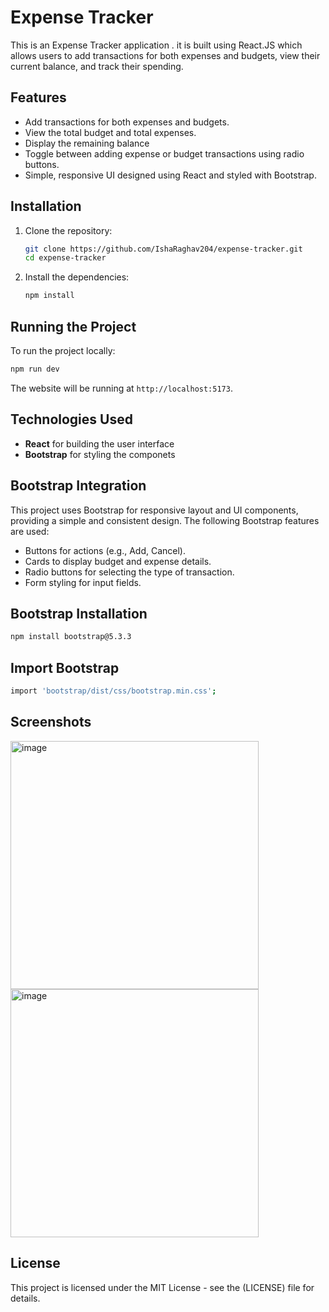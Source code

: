 # Expense Tracker

This is an Expense Tracker application . it is built using React.JS which allows users to add transactions for both expenses and budgets, view their current balance, and track their spending. 

## Features

- Add transactions for both expenses and budgets.
- View the total budget and total expenses.
- Display the remaining balance
- Toggle between adding expense or budget transactions using radio buttons.
- Simple, responsive UI designed using React and styled with Bootstrap.

## Installation

1. Clone the repository:

   ```bash
   git clone https://github.com/IshaRaghav204/expense-tracker.git
   cd expense-tracker
   ```

2. Install the dependencies:

   ```bash
   npm install
   ```

## Running the Project

To run the project locally:

```bash
npm run dev
```

The website will be running at `http://localhost:5173`.

## Technologies Used

- **React** for building the user interface
- **Bootstrap** for styling the componets

## Bootstrap Integration

  This project uses Bootstrap for responsive layout and UI components, providing a simple and consistent design.
  The following Bootstrap features are used:

- Buttons for actions (e.g., Add, Cancel).
- Cards to display budget and expense details.
- Radio buttons for selecting the type of transaction.
- Form styling for input fields.

## Bootstrap Installation
   ```bash
   npm install bootstrap@5.3.3
   ```
## Import Bootstrap 
   ```bash
   import 'bootstrap/dist/css/bootstrap.min.css';
   ```
## Screenshots
<img width="397" alt="image" src="https://github.com/user-attachments/assets/13436a28-a541-4c10-af38-2d48ba4e1e43">

<img width="397" alt="image" src="https://github.com/user-attachments/assets/a3b68eb5-f842-4f60-83c7-b7dc3d900470">







## License

This project is licensed under the MIT License - see the (LICENSE) file for details.
